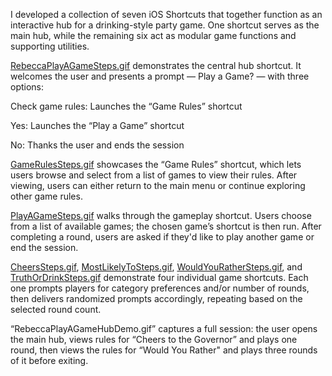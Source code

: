 I developed a collection of seven iOS Shortcuts that together function as an interactive hub for a drinking-style party game. One shortcut serves as the main hub, while the remaining six act as modular game functions and supporting utilities.

[RebeccaPlayAGameSteps.gif](https://github.com/rfernan935/rfernanportfolio/blob/main/Coding%20Projects/iOS%20Shortcuts/Play-a-Game%20Hub/RebeccaPlayAGameSteps.gif) demonstrates the central hub shortcut. It welcomes the user and presents a prompt — Play a Game? — with three options:

Check game rules: Launches the “Game Rules” shortcut

Yes: Launches the “Play a Game” shortcut

No: Thanks the user and ends the session

[GameRulesSteps.gif](https://github.com/rfernan935/rfernanportfolio/blob/main/Coding%20Projects/iOS%20Shortcuts/Play-a-Game%20Hub/GameRulesSteps.gif) showcases the “Game Rules” shortcut, which lets users browse and select from a list of games to view their rules. After viewing, users can either return to the main menu or continue exploring other game rules.

[PlayAGameSteps.gif](https://github.com/rfernan935/rfernanportfolio/blob/main/Coding%20Projects/iOS%20Shortcuts/Play-a-Game%20Hub/PlayAGameSteps.gif) walks through the gameplay shortcut. Users choose from a list of available games; the chosen game’s shortcut is then run. After completing a round, users are asked if they'd like to play another game or end the session.

[CheersSteps.gif](https://github.com/rfernan935/rfernanportfolio/blob/main/Coding%20Projects/iOS%20Shortcuts/Play-a-Game%20Hub/CheersSteps.gif), [MostLikelyToSteps.gif](https://github.com/rfernan935/rfernanportfolio/blob/main/Coding%20Projects/iOS%20Shortcuts/Play-a-Game%20Hub/MostLikelyToSteps.gif), [WouldYouRatherSteps.gif](https://github.com/rfernan935/rfernanportfolio/blob/main/Coding%20Projects/iOS%20Shortcuts/Play-a-Game%20Hub/WouldYouRatherSteps.gif), and [TruthOrDrinkSteps.gif](https://github.com/rfernan935/rfernanportfolio/blob/main/Coding%20Projects/iOS%20Shortcuts/Play-a-Game%20Hub/TruthOrDrinkSteps.gif) demonstrate four individual game shortcuts. Each one prompts players for category preferences and/or number of rounds, then delivers randomized prompts accordingly, repeating based on the selected round count.

“RebeccaPlayAGameHubDemo.gif” captures a full session: the user opens the main hub, views rules for “Cheers to the Governor” and plays one round, then views the rules for “Would You Rather" and plays three rounds of it before exiting.
